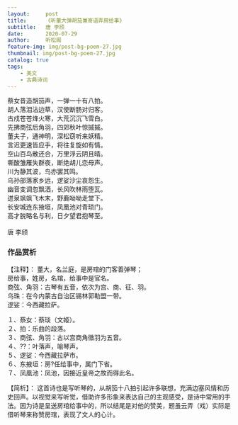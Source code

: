 ```yaml
---
layout:     post
title:      《听董大弹胡笳兼寄语弄房给事》
subtitle:   唐 李颀
date:       2020-07-29
author:     听松阁
feature-img: img/post-bg-poem-27.jpg
thumbnail: img/post-bg-poem-27.jpg
catalog: true
tags:
    - 美文
    - 古典诗词
---
```


蔡女昔造胡笳声，一弹一十有八拍。<br>
胡人落泪沾边草，汉使断肠对归客。<br>
古戍苍苍烽火寒，大荒沉沉飞雪白。<br>
先拂商弦后角羽，四郊秋叶惊摵摵。<br>
董夫子，通神明，深松窃听来妖精。<br>
言迟更速皆应手，将往复旋如有情。<br>
空山百鸟散还合，万里浮云阴且晴。<br>
嘶酸雏雁失群夜，断绝胡儿恋母声。<br>
川为静其波，鸟亦罢其鸣。<br>
乌孙部落家乡远，逻娑沙尘哀怨生。<br>
幽音变调忽飘洒，长风吹林雨堕瓦。<br>
迸泉飒飒飞木末，野鹿呦呦走堂下。<br>
长安城连东掖垣，凤凰池对青琐门。<br>
高才脱略名与利，日夕望君抱琴至。<br>
<br>
唐 李颀


### 作品赏析
【注释】：
董大，名兰庭，是房琯的门客善弹琴；<br>
房给事，姓房，名琯，给事中是官名。<br>
商弦、角羽：古琴有五音，依次为宫、商、征、羽。<br>
乌珠：在今内蒙古自治区锡林郭勒盟一带。<br>
逻娑：今西藏拉萨。

１、蔡女：蔡琰（文姬）。<br>
２、拍：乐曲的段落。<br>
３、商弦、角羽：古以宫商角徵羽为五音。<br>
４、??：叶落声，喻琴声。<br>
５、逻娑：今西藏拉萨市。<br>
６、东掖垣：房?任给事中，属门下省。<br>
７、凤凰池：凤池，因接近皇帝之故而得此名。<br>


【简析】：
这首诗也是写听琴的，从胡笳十八拍引起许多联想，充满边塞风情和历史回声。以视觉来写听觉，借助许多形象来表达自己的主观感受，是诗中常用的手法。因为诗是呈送房琯给事中的，所以结尾是对他的赞美，题虽云弄（戏）实际是借听琴来称赞房琯，表现了文人的心计。
